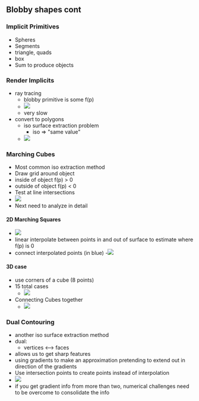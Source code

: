 ## Blobby shapes cont

### Implicit Primitives
- Spheres
- Segments
- triangle, quads
- box
- Sum to produce objects

### Render Implicits
- ray tracing
  - blobby primitive is some f(p)
  - ![](images/raytraceImplicit.png)
  - very slow
- convert to polygons
  - iso surface extraction problem
    - iso => "same value"
  - ![](images/isoExtraction1.png)
### Marching Cubes
- Most common iso extraction method
- Draw grid around object
- inside of object f(p) > 0
- outside of object f(p) < 0
- Test at line intersections
- ![](images/marchingCubes1.png)
- Next need to analyze in detail
#### 2D Marching Squares
  - ![](images/marchingCubesDetail.png)
  - linear interpolate between points in and out of surface to estimate where f(p) is 0
  - connect interpolated points (in blue)
  -![](images/marchingSquaresCases.png)
#### 3D case
- use corners of a cube (8 points)
- 15 total cases
  - ![](images/marchingCubes3D.png)
- Connecting Cubes together
  - ![](images/marchCubeConnect.png)

### Dual Contouring
- another iso surface extraction method
- dual:
  - vertices <--> faces
- allows us to get sharp features
- using gradients to make an approximation pretending to extend out in direction of the gradients
- Use intersection points to create points instead of interpolation
- ![](images/dualContour.png)
- if you get gradient info from more than two, numerical challenges need to be overcome to consolidate the info
